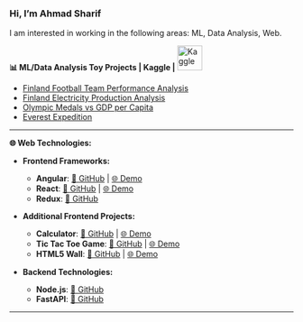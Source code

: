 ###  Hi, I’m Ahmad Sharif

I am interested in working in the following areas: ML, Data Analysis, Web.

**📊 ML/Data Analysis Toy Projects | Kaggle |** <img src="https://upload.wikimedia.org/wikipedia/commons/7/7c/Kaggle_logo.png" alt="Kaggle" width="44"/> 

- [Finland Football Team Performance Analysis](https://www.kaggle.com/code/ahmadsharif/footballteam-performance-analysis)
- [Finland Electricity Production Analysis ](https://www.kaggle.com/code/ahmadsharif/finland-electricity-production-analysis)  
- [Olympic Medals vs GDP per Capita](https://www.kaggle.com/code/ahmadsharif/olympic-medals-vs-gdp-per-capita)  
- [Everest Expedition](https://www.kaggle.com/code/ahmadsharif/everest-expedtion)  

---
**🌐 Web Technologies:** 


* **Frontend Frameworks:**
   * **Angular**: <a href="https://github.com/TheAhmadSharif/ng.ecom" target="_blank">📂 GitHub</a> | <a href="https://theahmadsharif.github.io/ng.ecom/" target="_blank">🌐 Demo</a>
   * **React**: <a href="https://github.com/TheAhmadSharif/react.ecom" target="_blank">📂 GitHub</a> | <a href="https://theahmadsharif.github.io/react.ecom/" target="_blank">🌐 Demo</a>
   * **Redux**: <a href="https://github.com/TheAhmadSharif/Web/tree/main/Frontend/Redux" target="_blank">📂 GitHub</a>

* **Additional Frontend Projects:**
   * **Calculator**: <a href="https://github.com/TheAhmadSharif/calculator" target="_blank">📂 GitHub</a> | <a href="https://theahmadsharif.github.io/calculator" target="_blank">🌐 Demo</a>
   * **Tic Tac Toe Game**: <a href="https://github.com/TheAhmadSharif/tictac" target="_blank">📂 GitHub</a> | <a href="https://theahmadsharif.github.io/tictac" target="_blank">🌐 Demo</a>
   * **HTML5 Wall**: <a href="https://github.com/TheAhmadSharif/html5" target="_blank">📂 GitHub</a> | <a href="https://theahmadsharif.github.io/html5/wall.html" target="_blank">🌐 Demo</a>

* **Backend Technologies:**
   * **Node.js**: <a href="https://github.com/TheAhmadSharif/Web/tree/main/BackEnd/NodeJS_2023" target="_blank">📂 GitHub</a>
   * **FastAPI**: <a href="https://github.com/TheAhmadSharif/Web/tree/main/BackEnd/Python/FastAPI" target="_blank">📂 GitHub</a>

---
